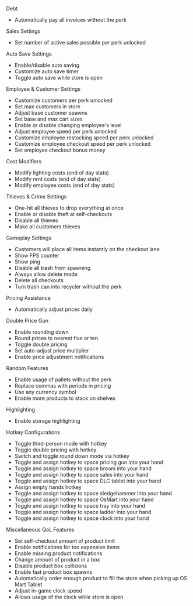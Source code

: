 Debt
- Automatically pay all invoices without the perk

Sales Settings
- Set number of active sales possible per perk unlocked

Auto Save Settings
- Enable/disable auto saving
- Customize auto save timer
- Toggle auto save while store is open

Employee & Customer Settings
- Customize customers per perk unlocked
- Set max customers in store
- Adjust base customer spawns
- Set base and max cart sizes
- Enable or disable changing employee's level
- Adjust employee speed per perk unlocked
- Customize employee restocking speed per perk unlocked
- Customize employee checkout speed per perk unlocked
- Set employee checkout bonus money

Cost Modifiers
- Modify lighting costs (end of day stats)
- Modify rent costs (end of day stats)
- Modify employee costs (end of day stats)

Thieves & Crime Settings
- One-hit all thieves to drop everything at once
- Enable or disable theft at self-checkouts
- Disable all thieves
- Make all customers thieves

Gameplay Settings
- Customers will place all items instantly on the checkout lane
- Show FPS counter
- Show ping
- Disable all trash from spawning
- Always allow delete mode
- Delete all checkouts
- Turn trash can into recycler without the perk

Pricing Assistance
- Automatically adjust prices daily

Double Price Gun
- Enable rounding down
- Round prices to nearest five or ten
- Toggle double pricing
- Set auto-adjust price multiplier
- Enable price adjustment notifications

Random Features
- Enable usage of pallets without the perk
- Replace commas with periods in pricing
- Use any currency symbol
- Enable more products to stack on shelves

Highlighting
- Enable storage highlighting

Hotkey Configurations
- Toggle third-person mode with hotkey
- Toggle double pricing with hotkey
- Switch and toggle round down mode via hotkey
- Toggle and assign hotkey to space pricing gun into your hand
- Toggle and assign hotkey to space broom into your hand
- Toggle and assign hotkey to space sales into your hand
- Toggle and assign hotkey to space DLC tablet into your hand
- Assign empty hands hotkey
- Toggle and assign hotkey to space sledgehammer into your hand
- Toggle and assign hotkey to space OsMart into your hand
- Toggle and assign hotkey to space tray into your hand
- Toggle and assign hotkey to space ladder into your hand
- Toggle and assign hotkey to space clock into your hand

 Miscellaneous QoL Features
- Set self-checkout amount of product limit
- Enable notifications for too expensive items
- Enable missing product notifications
- Change amount of product in a box
- Disable product box collisions
- Enable fast product box spawns
- Automatically order enough product to fill the store when picking up OS Mart Tablet
- Adjust in-game clock speed
- Allows usage of the clock while store is open